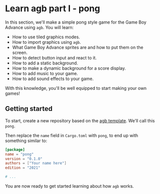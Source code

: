 # Learn agb part I - pong

In this section, we'll make a simple pong style game for the Game Boy Advance using `agb`.
You will learn:

* How to use tiled graphics modes.
* How to import graphics using `agb`.
* What Game Boy Advance sprites are and how to put them on the screen.
* How to detect button input and react to it.
* How to add a static background.
* How to make a dynamic background for a score display.
* How to add music to your game.
* How to add sound effects to your game.

With this knowledge, you'll be well equipped to start making your own games!

## Getting started

To start, create a new repository based on the [agb template](https://github.com/agbrs/template).
We'll call this `pong`.

Then replace the `name` field in `Cargo.toml` with `pong`, to end up with something similar to:

```toml
[package]
name = "pong"
version = "0.1.0"
authors = ["Your name here"]
edition = "2021"

# ...
```

You are now ready to get started learning about how `agb` works.